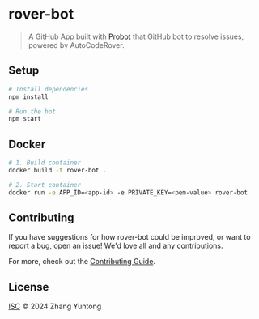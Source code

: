 # rover-bot

> A GitHub App built with [Probot](https://github.com/probot/probot) that GitHub bot to resolve issues, powered by AutoCodeRover.

## Setup

```sh
# Install dependencies
npm install

# Run the bot
npm start
```

## Docker

```sh
# 1. Build container
docker build -t rover-bot .

# 2. Start container
docker run -e APP_ID=<app-id> -e PRIVATE_KEY=<pem-value> rover-bot
```

## Contributing

If you have suggestions for how rover-bot could be improved, or want to report a bug, open an issue! We'd love all and any contributions.

For more, check out the [Contributing Guide](CONTRIBUTING.md).

## License

[ISC](LICENSE) © 2024 Zhang Yuntong
